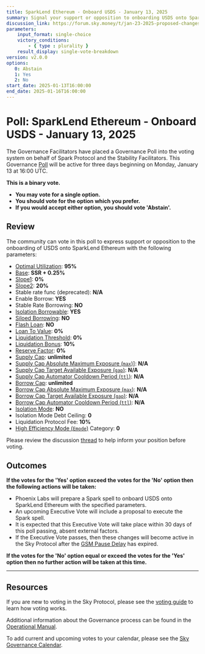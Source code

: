 ```yaml
---
title: SparkLend Ethereum - Onboard USDS - January 13, 2025
summary: Signal your support or opposition to onboarding USDS onto SparkLend Ethereum.
discussion_link: https://forum.sky.money/t/jan-23-2025-proposed-changes-to-spark-for-upcoming-spell/25825
parameters:
    input_format: single-choice
    victory_conditions:
        - { type : plurality }
    result_display: single-vote-breakdown
version: v2.0.0
options:
   0: Abstain
   1: Yes
   2: No
start_date: 2025-01-13T16:00:00
end_date: 2025-01-16T16:00:00
---
```

# Poll: SparkLend Ethereum - Onboard USDS - January 13, 2025

The Governance Facilitators have placed a Governance Poll into the voting system on behalf of Spark Protocol and the Stability Facilitators. This Governance [Poll](https://sky-atlas.powerhouse.io/#A.1.9.1_Operational_Weekly_Cycle-b189fa17-57a9-4d4e-9780-0ce4efd94211%7C0db30308) will be active for three days beginning on Monday, January 13 at 16:00 UTC.

**This is a binary vote.**

- **You may vote for a single option.**
- **You should vote for the option which you prefer.**
- **If you would accept either option, you should vote 'Abstain'.**

## Review

The community can vote in this poll to express support or opposition to the onboarding of USDS onto SparkLend Ethereum with the following parameters:

- [Optimal Utilization](https://sky-atlas.powerhouse.io/#A.3.8.1.5.1.11_Optimal_Utilization_Definition-7dd3b868-b5c1-4f16-b997-8fb35a971ab1|57eaf45219be608847d6): **95%**
- [Base](https://sky-atlas.powerhouse.io/#A.3.8.1.5.1.13_Base_Rate_Definition-3ea70be9-6d09-4e25-8025-a0235dd71c28|57eaf45219be608847d6): **SSR + 0.25%**
- [Slope1](https://sky-atlas.powerhouse.io/#A.3.8.1.5.1.15_Slope_1_Definition-20c3c3c3-432e-48ac-8336-86b8345f920e|57eaf45219be608847d6): **0%**
- [Slope2](https://sky-atlas.powerhouse.io/#A.3.8.1.5.1.16_Slope_2_Definition-e5bb5c04-c9f1-4f85-bd45-1d36269482fe|57eaf45219be608847d6): **20%**
- Stable rate func (deprecated): **N/A**
- Enable Borrow: **YES**
- Stable Rate Borrowing: **NO**
- [Isolation Borrowable](https://sky-atlas.powerhouse.io/#A.3.8.1.5.1.20_Isolated_Borrow-9acac8ca-3870-4680-ae38-1ba3deb09fe3|57eaf45219be608847d6bfdb): **YES**
- [Siloed Borrowing](https://sky-atlas.powerhouse.io/#A.3.8.1.5.1.21_Siloed_Borrowing_Enabled_Definition-2683581e-34fd-4025-b3ef-a46fc19ec855|57eaf45219be608847d6): **NO**
- [Flash Loan](https://docs.sparkprotocol.io/developers/guides/flash-loans): **NO**
- [Loan To Value](https://sky-atlas.powerhouse.io/#A.3.8.1.5.1.4_LTV_Definition-e5d19de9-0eb7-4572-857c-e83d91d92c88|57eaf45219be608847d6): **0%**
- [Liquidation Threshold](https://sky-atlas.powerhouse.io/#A.3.8.1.5.1.5_Liquidation_Threshold_Definition-9170a423-fba1-4fbe-83c4-f55f2510a9db|57eaf45219be608847d6): **0%**
- [Liquidation Bonus](https://sky-atlas.powerhouse.io/#A.3.8.1.5.1.7_Liquidation_Bonus_Definition-c5e7dbac-42f7-4c53-9e89-fa699cd9d5b5|57eaf45219be608847d6): **10%**
- [Reserve Factor](https://docs.aave.com/risk/asset-risk/risk-parameters#reserve-factor): **0%**
- [Supply Cap](https://sky-atlas.powerhouse.io/#A.3.8.1.5.1.9_Supply_Cap_Definition-75575b79-9a3c-4601-9c57-dd2f7f48e285|57eaf45219be608847d6): **unlimited**
- [Supply Cap Absolute Maximum Exposure (`max`)](https://sky-atlas.powerhouse.io/#A.3.8.1.5.4.1.3_Cap_Automator_Absolute_Maximum_Exposure_Definition-a01eec5b-64d9-42fa-ae44-b27d22e14a42|57eaf45219be6088aa1c4806)]: **N/A**
- [Supply Cap Target Available Exposure (`gap`)](https://sky-atlas.powerhouse.io#A.3.8.1.5.4.1.1_Cap_Automator_Target_Available_Exposure_Definition-78ec4709-3773-4f20-b3ef-d58d29f302c2|57eaf45219be6088aa1c4806): **N/A**
- [Supply Cap Automator Cooldown Period (`ttl`)](https://sky-atlas.powerhouse.io/#A.3.8.1.5.4.1.2_Cap_Automator_Cooldown_Period_Definition-670fadea-2b37-4e54-931a-01c3487b28f9|57eaf45219be6088aa1c4806): **N/A**
- [Borrow Cap](https://sky-atlas.powerhouse.io/#A.3.8.1.5.1.10_Borrow_Cap_Definition-fb930369-4ebc-4de0-9414-0a029857bc24|57eaf45219be608847d6): **unlimited**
- [Borrow Cap Absolute Maximum Exposure (`max`)](https://sky-atlas.powerhouse.io/#A.3.8.1.5.4.1.3_Cap_Automator_Absolute_Maximum_Exposure_Definition-a01eec5b-64d9-42fa-ae44-b27d22e14a42|57eaf45219be6088aa1c4806): **N/A**
- [Borrow Cap Target Available Exposure (`gap`)](https://sky-atlas.powerhouse.io/#A.3.8.1.5.4.1.1_Cap_Automator_Target_Available_Exposure_Definition-78ec4709-3773-4f20-b3ef-d58d29f302c2|57eaf45219be6088aa1c4806): **N/A**
- [Borrow Cap Automator Cooldown Period (`ttl`)](https://sky-atlas.powerhouse.io/#A.3.8.1.5.4.1.2_Cap_Automator_Cooldown_Period_Definition-670fadea-2b37-4e54-931a-01c3487b28f9|57eaf45219be6088aa1c4806): **N/A**
- [Isolation Mode](https://sky-atlas.powerhouse.io/#A.3.8.1.5.4.1.2_Cap_Automator_Cooldown_Period_Definition-670fadea-2b37-4e54-931a-01c3487b28f9|57eaf45219be6088aa1c4806): **NO**
- Isolation Mode Debt Ceiling: **0**
- Liquidation Protocol Fee: **10%**
- [High Efficiency Mode (`Emode`)](https://sky-atlas.powerhouse.io/#A.3.8.1.5.1.6_High_Efficiency_Mode_Category_Definition-09de838a-b46c-4cdb-9467-adacdbcf4c00|57eaf45219be608847d6) Category: **0**

Please review the discussion [thread](https://forum.sky.money/t/jan-23-2025-proposed-changes-to-spark-for-upcoming-spell/25825) to help inform your position before voting.

## Outcomes

**If the votes for the 'Yes' option exceed the votes for the 'No' option then the following actions will be taken:**

- Phoenix Labs will prepare a Spark spell to onboard USDS onto SparkLend Ethereum with the specified parameters.
- An upcoming Executive Vote will include a proposal to execute the Spark spell.
- It is expected that this Executive Vote will take place within 30 days of this poll passing, absent external factors.
- If the Executive Vote passes, then these changes will become active in the Sky Protocol after the [GSM Pause Delay](https://manual.makerdao.com/parameter-index/core/param-gsm-pause-delay) has expired.

**If the votes for the 'No' option equal or exceed the votes for the 'Yes' option then no further action will be taken at this time.**

---

## Resources

If you are new to voting in the Sky Protocol, please see the [voting guide](https://manual.makerdao.com/governance/voting-in-makerdao/on-chain-governance) to learn how voting works.

Additional information about the Governance process can be found in the [Operational Manual](https://manual.makerdao.com).

To add current and upcoming votes to your calendar, please see the [Sky Governance Calendar](https://manual.makerdao.com/makerdao/calendars/governance-calendar).
